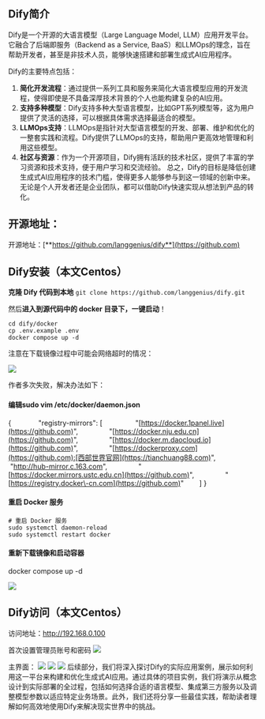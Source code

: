 
## Dify简介


Dify是一个开源的大语言模型（Large Language Model, LLM）应用开发平台。它融合了后端即服务（Backend as a Service, BaaS）和LLMOps的理念，旨在帮助开发者，甚至是非技术人员，能够快速搭建和部署生成式AI应用程序。


Dify的主要特点包括：


1. **简化开发流程**：通过提供一系列工具和服务来简化大语言模型应用的开发流程，使得即使是不具备深厚技术背景的个人也能构建复杂的AI应用。
2. **支持多种模型**：Dify支持多种大型语言模型，比如GPT系列模型等，这为用户提供了灵活的选择，可以根据具体需求选择最适合的模型。
3. **LLMOps支持**：LLMOps是指针对大型语言模型的开发、部署、维护和优化的一整套实践和流程。Dify提供了LLMOps的支持，帮助用户更高效地管理和利用这些模型。
4. **社区与资源**：作为一个开源项目，Dify拥有活跃的技术社区，提供了丰富的学习资源和技术支持，便于用户学习和交流经验。
总之，Dify的目标是降低创建生成式AI应用程序的技术门槛，使得更多人能够参与到这一领域的创新中来。无论是个人开发者还是企业团队，都可以借助Dify快速实现从想法到产品的转化。


## 开源地址：


开源地址：[**https://github.com/langgenius/dify**](https://github.com)


## Dify安装（本文Centos）


**克隆 Dify 代码到本地**
`git clone https://github.com/langgenius/dify.git`


然后**进入到源代码中的 docker 目录下，一键启动**！



```
cd dify/docker
cp .env.example .env
docker compose up -d

```

注意在下载镜像过程中可能会网络超时的情况：


![](https://img2024.cnblogs.com/blog/1154429/202409/1154429-20240901112834054-1845078588.png)


作者多次失败，解决办法如下：


#### 编辑sudo vim /etc/docker/daemon.json


{
     
       "registry\-mirrors": \[
                "[https://docker.1panel.live](https://github.com)",
               "[https://docker.nju.edu.cn](https://github.com)",
               "[https://docker.m.daocloud.io](https://github.com)",
               "[https://dockerproxy.com](https://github.com):[西部世界官网](https://tianchuang88.com)",
               "[http://hub\-mirror.c.163\.com](https://github.com)",
               "[https://docker.mirrors.ustc.edu.cn](https://github.com)",
               "[https://registry.docker\-cn.com](https://github.com)"
       ]
}


#### 重启 Docker 服务



```
# 重启 Docker 服务
sudo systemctl daemon-reload
sudo systemctl restart docker

```

#### 重新下载镜像和启动容器


docker compose up \-d


![](https://img2024.cnblogs.com/blog/1154429/202409/1154429-20240901112906927-273624877.png)


## Dify访问（本文Centos）


访问地址：[http://192\.168\.0\.100](https://github.com)


首次设置管理员账号和密码
![](https://img2024.cnblogs.com/blog/1154429/202409/1154429-20240901112938437-1275849498.png)


主界面：
![](https://img2024.cnblogs.com/blog/1154429/202409/1154429-20240901113003256-76923631.png)
![](https://img2024.cnblogs.com/blog/1154429/202409/1154429-20240901113019270-457490863.png)
![](https://img2024.cnblogs.com/blog/1154429/202409/1154429-20240901113035263-1702643796.png)
后续部分，我们将深入探讨Dify的实际应用案例，展示如何利用这一平台来构建和优化生成式AI应用。通过具体的项目实例，我们将演示从概念设计到实际部署的全过程，包括如何选择合适的语言模型、集成第三方服务以及调整模型参数以适应特定业务场景。此外，我们还将分享一些最佳实践，帮助读者理解如何高效地使用Dify来解决现实世界中的挑战。


